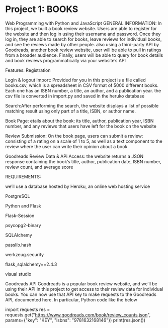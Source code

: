 # Project 1: BOOKS

Web Programming with Python and JavaScript
GENERAL INFORMATION:
In this project, we built a book review website. Users are able to register for the website and then log in using their username and password. Once they log in, they are able to search for books, leave reviews for individual books, and see the reviews made by other people. also using a third-party API by Goodreads, another book review website, user will be able to pull in ratings from a broader audience. Finally, users will be able to query for book details and book reviews programmatically via your website’s API

Features:
Registration

Login & logout 
Import: Provided for you in this project is a file called books.csv, which is a spreadsheet in CSV format of 5000 different books. Each one has an ISBN number, a title, an author, and a publication year. the csv file is converted in import.py and saved in the heruko database

Search:After performing the search, the website displays a list of possible matching result using only part of a title, ISBN, or author name.

Book Page: etails about the book: its title, author, publication year, ISBN number, and any reviews that users have left for the book on the website

Review Submission: On the book page, users can submit a review: consisting of a rating on a scale of 1 to 5, as well as a text component to the review where the user can write their opinion about a book

Goodreads Review Data & APi Access: the website returns a JSON response containing the book’s title, author, publication date, ISBN number, review count, and average score

REQUIREMENTS:

we’ll use a database hosted by Heroku, an online web hosting service

PostgreSQL

Python and Flask

Flask-Session

psycopg2-binary

SQLAlchemy

passlib.hash

werkzeug.security

flask_sqlalchemy==2.4.3

visual studio 

Goodreads API
Goodreads is a popular book review website, and we’ll be using their API in this project to get access to their review data for individual books.
You can now use that API key to make requests to the Goodreads API, documented here. In particular, Python code like the below

import requests
res = requests.get("https://www.goodreads.com/book/review_counts.json", params={"key": "KEY", "isbns": "9781632168146"})
print(res.json())

